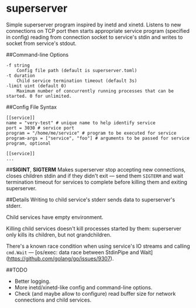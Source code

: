 # superserver
Simple superserver program inspired by inetd and xinetd.
Listens to new connections on TCP port then starts appropriate service program (specified in config) reading from connection socket to service's stdin
and writes to socket from service's stdout.

##Command-line Options
```
-f string
    Config file path (default is superserver.toml)
-t duration
    Child service termination timeout (default 3s)
-limit uint (default 0)
    Maximum number of concurrently running processes that can be started. 0 for unlimited.
```

##Config File Syntax
```
[[service]]
name = "very-test" # unique name to help identify service
port = 3030 # service port
program = "/home/me/service" # program to be executed for service
program-args = ["service", "foo"] # arguments to be passed for service program, optional

[[service]]
...
```

##__SIGINT__, __SIGTERM__
Makes superserver stop accepting new connections, closes children stdin and if they
didn't exit — send them ```SIGTERM``` and wait termination timeout for services to complete before
killing them and exiting superserver.

##Details
Writing to child service's stderr sends data to superserver's stderr.

Child services have empty environment.

Killing child services doesn't kill processes started by them: superserver only kills its children, but not grandchildren.

There's a known race condition when using service's IO streams and calling `cmd.Wait` — [os/exec: data race between StdinPipe and Wait] (https://github.com/golang/go/issues/9307).

##TODO
* Better logging.
* More inetd/xinetd-like config and command-line options.
* Check (and maybe allow to configure) read buffer size for network connections and child services.